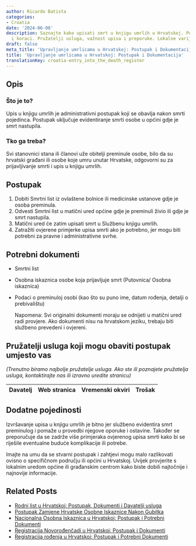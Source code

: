 ```yaml
---
author: Ricardo Batista
categories:
- Croatia
date: '2024-06-08'
description: Saznajte kako upisati smrt u knjigu umrlih u Hrvatskoj. Potrebni dokumenti
  i koraci. Pružatelji usluga, važnost upisa i preporuke. Lokalne varijacije moguće.
draft: false
meta_title: 'Upravljanje umrlicama u Hrvatskoj: Postupak i Dokumentacija'
title: 'Upravljanje umrlicama u Hrvatskoj: Postupak i Dokumentacija'
translationKey: croatia-entry_into_the_death_register
---
```



## Opis
### Što je to?
Upis u knjigu umrlih je administrativni postupak koji se obavlja nakon smrti pojedinca. Postupak uključuje evidentiranje smrti osobe u općini gdje je smrt nastupila.

### Tko ga treba?
Svi stanovnici stana ili članovi uže obitelji preminule osobe, bilo da su hrvatski građani ili osobe koje umru unutar Hrvatske, odgovorni su za prijavljivanje smrti i upis u knjigu umrlih.

## Postupak
1. Dobiti Smrtni list iz ovlaštene bolnice ili medicinske ustanove gdje je osoba preminula.
2. Odvesti Smrtni list u matični ured općine gdje je preminuli živio ili gdje je smrt nastupila.
3. Matični ured će zatim upisati smrt u Službenu knjigu umrlih.
4. Zatražiti ovjerene primjerke upisa smrti ako je potrebno, jer mogu biti potrebni za pravne i administrativne svrhe.

## Potrebni dokumenti
- Smrtni list
- Osobna iskaznica osobe koja prijavljuje smrt (Putovnica/ Osobna iskaznica)
- Podaci o preminuloj osobi (kao što su puno ime, datum rođenja, detalji o prebivalištu)

   Napomena: Svi originalni dokumenti moraju se odnijeti u matični ured radi provjere. Ako dokumenti nisu na hrvatskom jeziku, trebaju biti službeno prevedeni i ovjereni.

## Pružatelji usluga koji mogu obaviti postupak umjesto vas

_(Trenutno biramo najbolje pružatelje usluga. Ako ste ili poznajete pružatelja usluga, kontaktirajte nas ili izravno uredite stranicu)_

| Davatelj | Web stranica | Vremenski okviri | Trošak |
| --------------- | --------------- | :-------------: | :-------------: |

## Dodatne pojedinosti
Izvršavanje upisa u knjigu umrlih je bitno jer službeno evidentira smrt preminulog i pomaže u provedbi njegove oporuke i ostavine. Također se preporučuje da se zadrže više primjeraka ovjerenog upisa smrti kako bi se riješile eventualne buduće komplikacije ili potrebe.

Imajte na umu da se stvarni postupak i zahtjevi mogu malo razlikovati ovisno o specifičnom području ili općini u Hrvatskoj. Uvijek provjerite s lokalnim uredom općine ili građanskim centrom kako biste dobili najtočnije i najnovije informacije.


## Related Posts

- [Rodni list u Hrvatskoj: Postupak, Dokumenti i Davatelji usluga](https://tramitit.com/hr/guides/croatia/izdavanje_rodnog_lista/)
- [Postupak Zamjene Hrvatske Osobne Iskaznice Nakon Gubitka](https://tramitit.com/hr/guides/croatia/prijava_nestanka_osobne_iskaznice/)
- [Nacionalna Osobna Iskaznica u Hrvatskoj: Postupak i Potrebni Dokumenti](https://tramitit.com/hr/guides/croatia/izdavanje_osobne_iskaznice/)
- [Registracija Novorođenčadi u Hrvatskoj: Postupak i Dokumenti](https://tramitit.com/hr/guides/croatia/postupak_prijave_novorodencadi/)
- [Registracija rođenja u Hrvatskoj: Postupak i Potrebni Dokumenti](https://tramitit.com/hr/guides/croatia/upis_u_maticnu_knjigu_rodenih/)